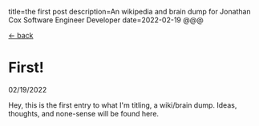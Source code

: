 title=the first post
description=An wikipedia and brain dump for Jonathan Cox Software Engineer Developer
date=2022-02-19
@@@

[<- back](wiki.jonathan-cox.dev)

# First!

02/19/2022

Hey, this is the first entry to what I'm titling, a wiki/brain dump.
Ideas, thoughts, and none-sense will be found here.
